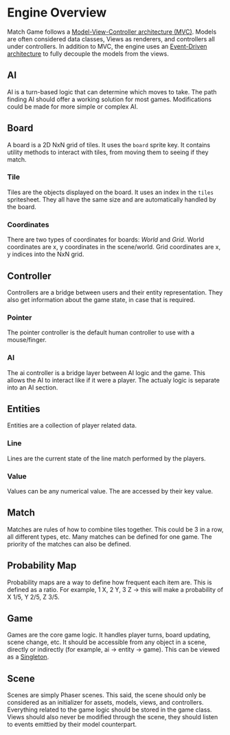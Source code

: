 # Engine Overview

Match Game follows a [Model-View-Controller architecture (MVC)](https://developer.mozilla.org/en-US/docs/Glossary/MVC). Models are often considered data classes, Views as renderers, and controllers all under controllers. In addition to MVC, the engine uses an [Event-Driven architecture](https://aws.amazon.com/event-driven-architecture/) to fully decouple the models from the views.

## AI

AI is a turn-based logic that can determine which moves to take. The path finding AI should offer a working solution for most games. Modifications could be made for more simple or complex AI.

## Board

A board is a 2D NxN grid of tiles. It uses the `board` sprite key. It contains utility methods to interact with tiles, from moving them to seeing if they match.

### Tile

Tiles are the objects displayed on the board. It uses an index in the `tiles` spritesheet. They all have the same size and are automatically handled by the board.

### Coordinates

There are two types of coordinates for boards: _World_ and _Grid_. World coordinates are x, y coordinates in the scene/world. Grid coordinates are x, y indices into the NxN grid.

## Controller

Controllers are a bridge between users and their entity representation. They also get information about the game state, in case that is required.

### Pointer

The pointer controller is the default human controller to use with a mouse/finger.

### AI

The ai controller is a bridge layer between AI logic and the game. This allows the AI to interact like if it were a player. The actualy logic is separate into an AI section.

## Entities

Entities are a collection of player related data.

### Line

Lines are the current state of the line match performed by the players.

### Value

Values can be any numerical value. The are accessed by their key value.

## Match

Matches are rules of how to combine tiles together. This could be 3 in a row, all different types, etc. Many matches can be defined for one game. The priority of the matches can also be defined.

## Probability Map

Probability maps are a way to define how frequent each item are. This is defined as a ratio. For example, 1 X, 2 Y, 3 Z -> this will make a probability of X 1/5, Y 2/5, Z 3/5.

## Game

Games are the core game logic. It handles player turns, board updating, scene change, etc. It should be accessible from any object in a scene, directly or indirectly (for example, ai -> entity -> game). This can be viewed as a [Singleton](https://en.wikipedia.org/wiki/Singleton_pattern).

## Scene

Scenes are simply Phaser scenes. This said, the scene should only be considered as an initializer for assets, models, views, and controllers. Everything related to the game logic should be stored in the game class. Views should also never be modified through the scene, they should listen to events emittied by their model counterpart.
